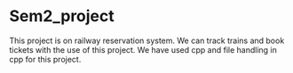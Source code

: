 # Sem2_project
This project is on railway reservation system.
We can track trains and book tickets with the use of this project.
We have used cpp and file handling in cpp for this project.
